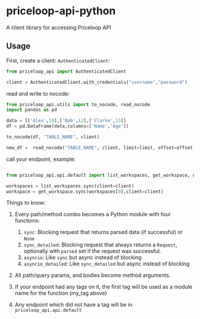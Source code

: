 # priceloop-api-python
A client library for accessing Priceloop API

## Usage
First, create a client:
`AuthenticatedClient`:

```python
from priceloop_api import AuthenticatedClient

client = AuthenticatedClient.with_credentials("username","password")
```

read and write to nocode:

```python
from priceloop_api.utils import to_nocode, read_nocode
import pandas as pd

data = [['Alex',10],['Bob',12],['Clarke',13]]
df = pd.DataFrame(data,columns=['Name','Age'])

to_nocode(df, "TABLE_NAME", client)

new_df =  read_nocode("TABLE_NAME", client, limit=limit, offset=offset)
```

call your endpoint, example:

```python

from priceloop_api.api.default import list_workspaces, get_workspace, get

workspaces = list_workspaces.sync(client=client)
workspace = get_workspace.sync(workspaces[0],client=client)

```



Things to know:
1. Every path/method combo becomes a Python module with four functions:
    1. `sync`: Blocking request that returns parsed data (if successful) or `None`
    2. `sync_detailed`: Blocking request that always returns a `Request`, optionally with `parsed` set if the request was successful.
    3. `asyncio`: Like `sync` but async instead of blocking
    4. `asyncio_detailed`: Like `sync_detailed` but async instead of blocking

2. All path/query params, and bodies become method arguments.
3. If your endpoint had any tags on it, the first tag will be used as a module name for the function (my_tag above)
4. Any endpoint which did not have a tag will be in `priceloop_api.api.default`
